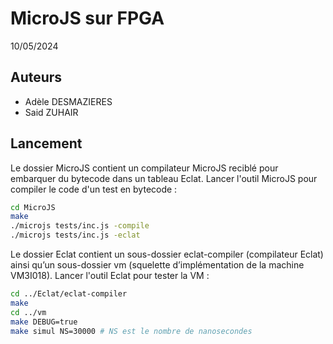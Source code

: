 # MicroJS sur FPGA

10/05/2024

## Auteurs

- Adèle DESMAZIERES
- Said ZUHAIR

## Lancement

Le dossier MicroJS contient un compilateur MicroJS reciblé pour embarquer du bytecode dans un tableau Eclat. Lancer l'outil MicroJS pour compiler le code d'un test en bytecode :

```sh
cd MicroJS
make
./microjs tests/inc.js -compile
./microjs tests/inc.js -eclat
```

Le dossier Eclat contient un sous-dossier eclat-compiler (compilateur Eclat) ainsi qu’un sous-dossier vm (squelette d’implémentation de la machine VM3I018). Lancer l'outil Eclat pour tester la VM :

```sh
cd ../Eclat/eclat-compiler
make
cd ../vm
make DEBUG=true
make simul NS=30000 # NS est le nombre de nanosecondes
```

